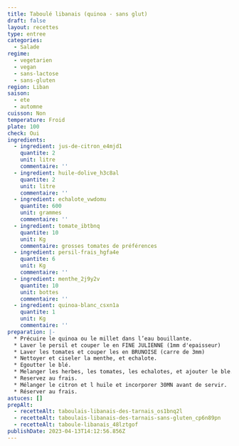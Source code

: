 ```yaml
---
title: Taboulé libanais (quinoa - sans glut)
draft: false
layout: recettes
type: entree
categories:
  - Salade
regime:
  - vegetarien
  - vegan
  - sans-lactose
  - sans-gluten
region: Liban
saison:
  - ete
  - automne
cuisson: Non
temperature: Froid
plate: 100
check: Oui
ingredients:
  - ingredient: jus-de-citron_e4mjd1
    quantite: 2
    unit: litre
    commentaire: ''
  - ingredient: huile-dolive_h3c8al
    quantite: 2
    unit: litre
    commentaire: ''
  - ingredient: echalote_vwdomu
    quantite: 600
    unit: grammes
    commentaire: ''
  - ingredient: tomate_ibtbnq
    quantite: 10
    unit: Kg
    commentaire: grosses tomates de préférences
  - ingredient: persil-frais_hgfa4e
    quantite: 6
    unit: Kg
    commentaire: ''
  - ingredient: menthe_2j9y2v
    quantite: 10
    unit: bottes
    commentaire: ''
  - ingredient: quinoa-blanc_csxn1a
    quantite: 1
    unit: Kg
    commentaire: ''
preparation: |-
  * Précuire le quinoa ou le millet dans l’eau bouillante.
  * Laver le persil et couper le en FINE JULIENNE (1mm d'epaisseur)
  * Laver les tomates et couper les en BRUNOISE (carre de 3mm)
  * Nettoyer et ciseler la menthe, et echalote.
  * Egoutter le blé.
  * Melanger les herbes, les tomates, les echalotes, et ajouter le ble. 
  * Reservez au frais. 
  * Mélanger le citron et l huile et incorporer 30MN avant de servir.
  * Réserver au frais.
astuces: []
prepAlt:
  - recetteAlt: taboulais-libanais-des-tarnais_os1bnq2l
  - recetteAlt: taboulais-libanais-des-tarnais-sans-gluten_cp6n89pn
  - recetteAlt: taboule-libanais_48lztgof
publishDate: 2023-04-13T14:12:56.856Z
---
```

